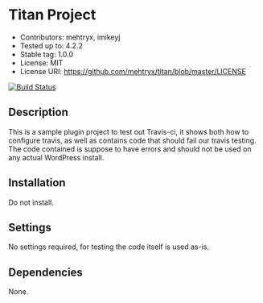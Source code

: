 # Titan Project

* Contributors: mehtryx, imikeyj
* Tested up to: 4.2.2
* Stable tag: 1.0.0
* License: MIT
* License URI: https://github.com/mehtryx/titan/blob/master/LICENSE

[![Build Status](https://travis-ci.org/mehtryx/titan.svg?branch=lint)](https://travis-ci.org/mehtryx/titan)

## Description

This is a sample plugin project to test out Travis-ci, it shows both how to configure travis, as well as contains code that should fail our travis testing.  The code contained is suppose to have errors and should not be used on any actual WordPress install.

## Installation

Do not install.

## Settings

No settings required, for testing the code itself is used as-is.

## Dependencies

None.
